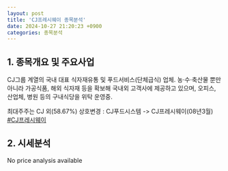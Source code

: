 ```yaml
---
layout: post
title: 'CJ프레시웨이 종목분석'
date: 2024-10-27 21:20:23 +0900
categories: 종목분석
---
```


## 1. 종목개요 및 주요사업

CJ그룹 계열의 국내 대표 식자재유통 및 푸드서비스(단체급식) 업체. 농·수·축산물 뿐만 아니라 가공식품, 해외 식자재 등을 확보해 국내외 고객사에 제공하고 있으며, 오피스, 산업체, 병원 등의 구내식당을 위탁 운영중. 

최대주주는 CJ 외(58.67%) 상호변경 : CJ푸드시스템 -> CJ프레시웨이(08년3월)
[#CJ프레시웨이](#)

## 2. 시세분석

No price analysis available

